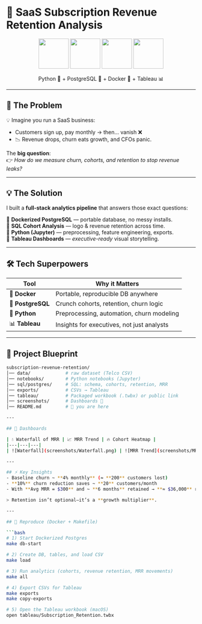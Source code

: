 # 🌟 SaaS Subscription Revenue Retention Analysis  

<p align="center">
  <img src="https://www.python.org/static/community_logos/python-logo.png" width="80"/>
  <img src="https://img.icons8.com/color/96/postgreesql.png" width="80"/>
  <img src="https://www.docker.com/wp-content/uploads/2022/03/Moby-logo.png" width="80"/>
  <img src="https://img.icons8.com/color/96/tableau-software.png" width="80"/>
</p>

<p align="center">
  Python 🐍 + PostgreSQL 🐘 + Docker 🐳 + Tableau 📊
</p>


---

## 🚨 The Problem  

💡 Imagine you run a SaaS business:  
- Customers sign up, pay monthly → then… vanish ❌  
- 📉 Revenue drops, churn eats growth, and CFOs panic.  

The **big question**:  
👉 *How do we measure churn, cohorts, and retention to stop revenue leaks?*  

---

## 💡 The Solution  

I built a **full-stack analytics pipeline** that answers those exact questions:

🔹 **Dockerized PostgreSQL** — portable database, no messy installs.  
🔹 **SQL Cohort Analysis** — logo & revenue retention across time.  
🔹 **Python (Jupyter)** — preprocessing, feature engineering, exports.  
🔹 **Tableau Dashboards** — *executive-ready* visual storytelling.  


---

## 🛠️ Tech Superpowers  

| Tool | Why it Matters |
|------|----------------|
| 🐳 **Docker** | Portable, reproducible DB anywhere |
| 🐘 **PostgreSQL** | Crunch cohorts, retention, churn logic |
| 🐍 **Python** | Preprocessing, automation, churn modeling |
| 📊 **Tableau** | Insights for executives, not just analysts |

---

## 📂 Project Blueprint  

```bash
subscription-revenue-retention/
│── data/             # raw dataset (Telco CSV)
│── notebooks/        # Python notebooks (Jupyter)
│── sql/postgres/     # SQL: schema, cohorts, retention, MRR
│── exports/          # CSVs → Tableau
│── tableau/          # Packaged workbook (.twbx) or public link
│── screenshots/      # Dashboards 📸
│── README.md         # 👋 you are here

---

## 🎨 Dashboards

| 💧 Waterfall of MRR | 📈 MRR Trend | 🔥 Cohort Heatmap |
|---|---|---|
| ![Waterfall](screenshots/Waterfall.png) | ![MRR Trend](screenshots/MRR Trend.png) | ![Cohort Heatmap](screenshots/Cohort Heatmap.png) |

---

## ⚡ Key Insights
- Baseline churn ~ **4% monthly** (≈ **200** customers lost)
- **10%** churn reduction saves ~ **20** customers/month
- With **Avg MRR = $300** and ~ **6 months** retained → **≈ $36,000** revenue preserved

> Retention isn’t optional—it’s a **growth multiplier**.

---

## 🐳 Reproduce (Docker + Makefile)

```bash
# 1) Start Dockerized Postgres
make db-start

# 2) Create DB, tables, and load CSV
make load

# 3) Run analytics (cohorts, revenue retention, MRR movements)
make all

# 4) Export CSVs for Tableau
make exports
make copy-exports

# 5) Open the Tableau workbook (macOS)
open tableau/Subscription_Retention.twbx



